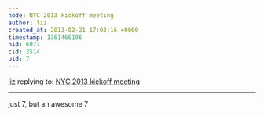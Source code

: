 ```yaml
---
node: NYC 2013 kickoff meeting
author: liz
created_at: 2013-02-21 17:03:16 +0000
timestamp: 1361466196
nid: 6077
cid: 3514
uid: 7
---
```




[liz](../profile/liz) replying to: [NYC 2013 kickoff meeting](../notes/liz/2-21-2013/nyc-2013-kickoff-meeting-0)

----
just 7, but an awesome 7